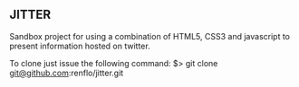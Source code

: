 ## JITTER
Sandbox project for using a combination of HTML5, CSS3 and javascript to present information hosted on twitter.

To clone just issue the following command:
$> git clone git@github.com:renflo/jitter.git


